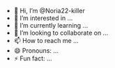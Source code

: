 - 👋 Hi, I’m @Noria22-killer
- 👀 I’m interested in ...
- 🌱 I’m currently learning ...
- 💞️ I’m looking to collaborate on ...
- 📫 How to reach me ...
- 😄 Pronouns: ...
- ⚡ Fun fact: ...

<!---
Noria22-killer/Noria22-killer is a ✨ special ✨ repository because its `README.md` (this file) appears on your GitHub profile.
You can click the Preview link to take a look at your changes.
--->
